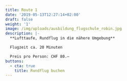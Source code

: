 ```yaml
---
title: Route 1
date: '2019-05-13T12:27:14+02:00'
draft: false
weight: '1'
image: /img/uploads/ausbildung_flugschule_robin.jpg
description: |-
  **Lufttaufe, Rundflug in die nähere Umgebung**

  Flugzeit ca. 20 Minuten

  Preis pro Person: CHF 80.–
buttons:
  - cta: true
    title: Rundflug buchen
---
```


